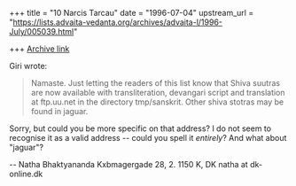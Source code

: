 +++
title = "10 Narcis Tarcau"
date = "1996-07-04"
upstream_url = "https://lists.advaita-vedanta.org/archives/advaita-l/1996-July/005039.html"

+++
[Archive link](https://lists.advaita-vedanta.org/archives/advaita-l/1996-July/005039.html)

Giri wrote:
>
> Namaste. Just letting the readers of this list know that Shiva suutras are
> now available with transliteration, devangari script and translation at
> ftp.uu.net in the directory tmp/sanskrit. Other shiva stotras may be
> found in jaguar.


Sorry, but could you be more specific on that address? I do not seem to
recognise it as a valid address -- could you spell it *entirely*? And
what about "jaguar"?

--
Natha Bhaktyananda
Kxbmagergade 28, 2.
1150 K, DK
natha at dk-online.dk

